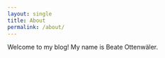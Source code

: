 ```yaml
---
layout: single
title: About 
permalink: /about/
---
```


Welcome to my blog! My name is Beate Ottenwäler.
